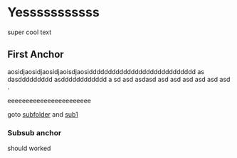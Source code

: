 <script setup>
// import { msg } from 'virtual:my-module';
// import VPNavBarSearch from '@emersonbottero/vite-plugin-search/dist/client/VPNavBarSearch.vue'

</script>

# Yesssssssssss

super cool text

## First Anchor

aosidjaosidjaosidjaoisdjaosidddddddddddddddddddddddddddd as dasddddddddd asdddddddddddd a sd asd asdasd asd asd asd asd asd asd .

eeeeeeeeeeeeeeeeeeeeeee

goto [subfolder](subfolder/index)
and [sub1](subfolder/subpageone)

### Subsub anchor

should worked

<!-- <Search /> -->

<!-- {{msg}} -->
<style scoped>
    .class{
        color: red;
    }
</style>
